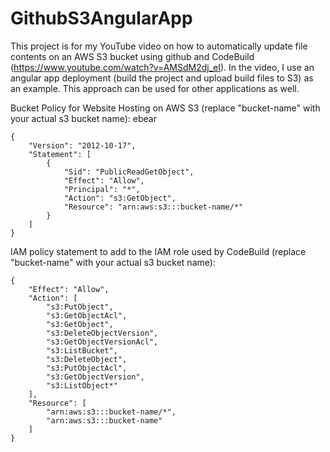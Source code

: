 # GithubS3AngularApp

This project is for my YouTube video on how to automatically update file contents on an AWS S3 bucket using github and CodeBuild (https://www.youtube.com/watch?v=AMSdM2dj_eI). In the video, I use an angular app deployment (build the project and upload build files to S3) as an example. This approach can be used for other applications as well. 


Bucket Policy for Website Hosting on AWS S3 (replace "bucket-name" with your actual s3 bucket name): ebear

```
{
    "Version": "2012-10-17",
    "Statement": [
        {
            "Sid": "PublicReadGetObject",
            "Effect": "Allow",
            "Principal": "*",
            "Action": "s3:GetObject",
            "Resource": "arn:aws:s3:::bucket-name/*"
        }
    ]
}
```

IAM policy statement to add to the IAM role used by CodeBuild (replace "bucket-name" with your actual s3 bucket name):

```
{
    "Effect": "Allow",
    "Action": [
        "s3:PutObject",
        "s3:GetObjectAcl",
        "s3:GetObject",
        "s3:DeleteObjectVersion",
        "s3:GetObjectVersionAcl",
        "s3:ListBucket",
        "s3:DeleteObject",
        "s3:PutObjectAcl",
        "s3:GetObjectVersion",
        "s3:ListObject*"
    ],
    "Resource": [
        "arn:aws:s3:::bucket-name/*",
        "arn:aws:s3:::bucket-name"
    ]
}
```

